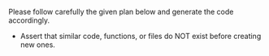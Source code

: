 Please follow carefully the given plan below and generate the code accordingly.

- Assert that similar code, functions, or files do NOT exist before creating new ones.
